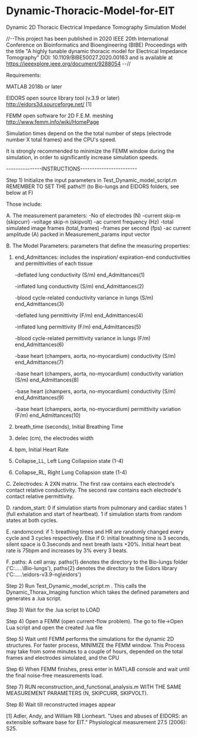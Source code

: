# Dynamic-Thoracic-Model-for-EIT

Dynamic 2D Thoracic Electrical Impedance Tomography Simulation Model


//--This project has been published in 2020 IEEE 20th International Conference on Bioinformatics and Bioengineering (BIBE) Proceedings 
with the title "A highly tunable dynamic thoracic model for Electrical Impedance Tomography"
DOI: 10.1109/BIBE50027.2020.00163 and is available at https://ieeexplore.ieee.org/document/9288054  --//


Requirements:

MATLAB 2018b or later

EIDORS open source library tool (v.3.9 or later)  http://eidors3d.sourceforge.net/ [1]

FEMM open software for 2D F.E.M. meshing  http://www.femm.info/wiki/HomePage


Simulation times depend on the the total number of steps (electrode number X total frames) and the CPU's speed. 

It is strongly recommended to minimize the FEMM window during the simulation, in order to significantly increase simulation speeds. 


---------------INSTRUCTIONS------------------------

Step 1) Initialize the input parameters in Test_Dynamic_model_script.m  REMEMBER TO SET THE paths!!! (to Bio-lungs and EIDORS folders, see below at F)


Those include:

A. The measurement parameters:
	-No of electrodes (N)
	-current skip-m (skipcurr)
	-voltage skip-n (skipvolt)
	-ac current frequency (Hz)
	-total simulated image frames (total_frames)
	-frames per second (fps)
	-ac current amplitude (A)
	packed in Measurement_params input vector

B. The Model Parameters: parameters that define the measuring properties:
1. end_Admittances: includes the inspiration/ expiration-end conductivities and permittivities of each tissue

    -deflated lung conductivity (S/m)  end_Admittances(1)
    
    -inflated lung conductivity (S/m)  end_Admittances(2)
    
    -blood cycle-related conductivity variance in lungs (S/m) end_Admittances(3)
    
    -deflated lung permittivity (F/m)  end_Admittances(4)
    
    -inflated lung permittivity (F/m)  end_Admittances(5)
    
    -blood cycle-related permittivity variance in lungs (F/m)  end_Admittances(6)
    
    -base heart (champers, aorta, no-myocardium) conductivity (S/m) end_Admittances(7)
    
    -base heart (champers, aorta, no-myocardium) conductivity variation (S/m) end_Admittances(8)
    
    -base heart (champers, aorta, no-myocardium) conductivity (S/m) end_Admittances(9)
    
    -base heart (champers, aorta, no-myocardium) permittivity variation (F/m) end_Admittances(10)
    
2. breath_time (seconds), Initial Breathing Time
3. delec (cm), the electrodes width
4. bpm, Initial Heart Rate
5. Collapse_LL, Left Lung Collapsion state (1-4)
6. Collapse_RL, Right Lung Collapsion state (1-4)

C. Zelectrodes: A 2XN matrix. The first raw contains each electrode's contact relative conductivity. The second raw contains each electrode's contact relative permittivity. 

D. random_start: 0 if simulation starts from pulmonary and cardiac states 1 (full exhalation and start of heartbeat). 1 if simulation starts from random states at both cycles. 

E. randomcond: if 1: breathing times and HR are randomly changed every cycle and 3 cycles respectively. Else if 0: initial breathing time is 3 seconds, 
silent space is 0.3seconds and next breath lasts +20%. Initial heart beat rate is 75bpm and increases by 3% every 3 beats. 

F. paths: A cell array. paths{1} denotes the directory to the Bio-lungs folder ('C:\.....\Bio-lungs\'), paths{2} denotes the directory to the Eidors library ('C:\.....\eidors-v3.9-ng\eidors\')


Step 2) Run Test_Dynamic_model_script.m .  This calls the Dynamic_Thorax_Imaging function which takes the defined parameters and generates a .lua script. 

Step 3) Wait for the .lua script to LOAD

Step 4) Open a FEMM (open current-flow problem). The go to file->Open Lua script and open the created .lua file  

Step 5) Wait until FEMM performs the simulations for the dynamic 2D structures. For faster process, MINIMIZE the FEMM window. 
This Process may take from some minutes to a couple of hours, depended on the total frames and electrodes simulated, and the CPU

Step 6) When FEMM finishes, press enter in MATLAB console and wait until the final noise-free measurements load. 

Step 7) RUN reconstruction_and_functional_analysis.m WITH THE SAME MEASUREMENT PARAMETERS (N, SKIPCURR, SKIPVOLT).

Step 8) Wait till reconstructed images appear


[1] Adler, Andy, and William RB Lionheart. "Uses and abuses of EIDORS: an extensible software base for EIT." Physiological measurement 27.5 (2006): S25.
